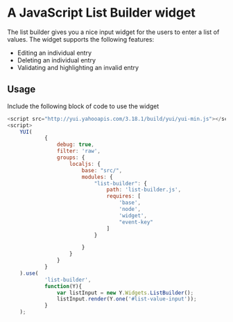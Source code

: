 # A JavaScript List Builder widget
The list builder gives you a nice input widget for the users to enter a list of values. The widget supports the following features:
- Editing an individual entry
- Deleting an individual entry
- Validating and highlighting an invalid entry

## Usage
Include the following block of code to use the widget
```javascript
<script src="http://yui.yahooapis.com/3.18.1/build/yui/yui-min.js"></script>
<script>
    YUI(
            {
                debug: true,
                filter: 'raw',
                groups: {
                    localjs: {
                        base: "src/",
                        modules: {
                            "list-builder": {
                                path: 'list-builder.js',
                                requires: [
                                    'base',
                                    'node',
                                    'widget',
                                    "event-key"
                                ]
                            }

                        }
                    }
                }
            }
    ).use(
            'list-builder',
            function(Y){
                var listInput = new Y.Widgets.ListBuilder();                
                listInput.render(Y.one('#list-value-input'));
            }
    );
```

